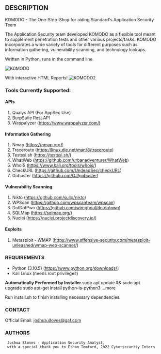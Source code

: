 ## DESCRIPTION ##

KOMODO - The One-Stop-Shop for aiding Standard's Application Security Team

The Application Security team developed KOMODO as a flexible tool meant to supplement penetration tests 
and other various projects/tasks. KOMODO incorporates a wide variety of tools for different purposes 
such as information gathering, vulnerability scanning, and technology lookups.


Written in Python, runs in the command line. 

![KOMODO](https://i.imgur.com/pFLwrUe.png)

With interactive HTML Reports!
![KOMODO2](https://i.imgur.com/EJCWgKO.png)

### Tools Currently Supported: ###

#### APIs ####
1. Qualys API (For AppSec Use)
2. BurpSuite Rest API
3. Wappalyzer (https://www.wappalyzer.com/)

#### Information Gathering ####
1. Nmap (https://nmap.org/)
2. Traceroute (https://linux.die.net/man/8/traceroute)
3. Testssl.sh (https://testssl.sh/)
4. WhatWeb (https://github.com/urbanadventurer/WhatWeb)
5. WhoIS (https://www.kali.org/tools/whois/)
6. CheckURL (https://github.com/UndeadSec/checkURL)
7. Gobuster (https://github.com/OJ/gobuster)

#### Vulnerability Scanning ####
1. Nikto (https://github.com/sullo/nikto)
2. WPScan (https://github.com/wpscanteam/wpscan)
3. DotDotPwn (https://github.com/wireghoul/dotdotpwn)
4. SQLMap (https://sqlmap.org/)
5. Nuclei (https://nuclei.projectdiscovery.io/)

#### Exploits ####
1. Metasploit - WMAP (https://www.offensive-security.com/metasploit-unleashed/wmap-web-scanner/)

### REQUIREMENTS ###

- Python (3.10.5) (https://www.python.org/downloads/)
- Kali Linux (needs root privileges)

**Automatically Performed by Installer**
sudo apt update && sudo apt upgrade
sudo apt-get install python-is-python3
...more

Run install.sh to finish installing necessary dependencies.

### CONTACT ###

Official Email:   joshua.sloves@gaf.com

### AUTHORS ###

```
 Joshua Sloves - Application Security Analyst,
 with a special thank you to Ethan Tomford, 2022 Cybersecurity Intern
```

